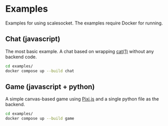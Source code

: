 # Examples

Examples for using scalesocket. The examples require Docker for running.

## Chat (javascript)

The most basic example. A chat based on wrapping [cat(1)](https://linux.die.net/man/1/cat) without any backend code.

```sh
cd examples/
docker compose up --build chat
````

## Game (javascript + python)

A simple canvas-based game using [Pixi.js](https://pixijs.com/) and a single python file as the backend.

```sh
cd examples/
docker compose up --build game
````


